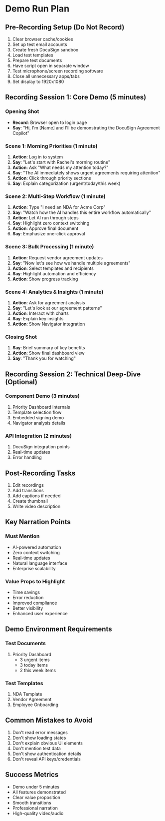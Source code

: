 # Demo Run Plan

## Pre-Recording Setup (Do Not Record)
1. Clear browser cache/cookies
2. Set up test email accounts
3. Create fresh DocuSign sandbox
4. Load test templates
5. Prepare test documents
6. Have script open in separate window
7. Test microphone/screen recording software
8. Close all unnecessary apps/tabs
9. Set display to 1920x1080

## Recording Session 1: Core Demo (5 minutes)

### Opening Shot
- **Record**: Browser open to login page
- **Say**: "Hi, I'm [Name] and I'll be demonstrating the DocuSign Agreement Copilot"

### Scene 1: Morning Priorities (1 minute)
1. **Action**: Log in to system
2. **Say**: "Let's start with Rachel's morning routine"
3. **Action**: Ask "What needs my attention today?"
4. **Say**: "The AI immediately shows urgent agreements requiring attention"
5. **Action**: Click through priority sections
6. **Say**: Explain categorization (urgent/today/this week)

### Scene 2: Multi-Step Workflow (1 minute)
1. **Action**: Type "I need an NDA for Acme Corp"
2. **Say**: "Watch how the AI handles this entire workflow automatically"
3. **Action**: Let AI run through steps
4. **Say**: Highlight zero context switching
5. **Action**: Approve final document
6. **Say**: Emphasize one-click approval

### Scene 3: Bulk Processing (1 minute)
1. **Action**: Request vendor agreement updates
2. **Say**: "Now let's see how we handle multiple agreements"
3. **Action**: Select templates and recipients
4. **Say**: Highlight automation and efficiency
5. **Action**: Show progress tracking

### Scene 4: Analytics & Insights (1 minute)
1. **Action**: Ask for agreement analysis
2. **Say**: "Let's look at our agreement patterns"
3. **Action**: Interact with charts
4. **Say**: Explain key insights
5. **Action**: Show Navigator integration

### Closing Shot
1. **Say**: Brief summary of key benefits
2. **Action**: Show final dashboard view
3. **Say**: "Thank you for watching"

## Recording Session 2: Technical Deep-Dive (Optional)

### Component Demo (3 minutes)
1. Priority Dashboard internals
2. Template selection flow
3. Embedded signing demo
4. Navigator analysis details

### API Integration (2 minutes)
1. DocuSign integration points
2. Real-time updates
3. Error handling

## Post-Recording Tasks
1. Edit recordings
2. Add transitions
3. Add captions if needed
4. Create thumbnail
5. Write video description

## Key Narration Points

### Must Mention
- AI-powered automation
- Zero context switching
- Real-time updates
- Natural language interface
- Enterprise scalability

### Value Props to Highlight
- Time savings
- Error reduction
- Improved compliance
- Better visibility
- Enhanced user experience

## Demo Environment Requirements

### Test Documents
1. Priority Dashboard
   - 3 urgent items
   - 3 today items
   - 2 this week items

### Test Templates
1. NDA Template
2. Vendor Agreement
3. Employee Onboarding

## Common Mistakes to Avoid
1. Don't read error messages
2. Don't show loading states
3. Don't explain obvious UI elements
4. Don't mention test data
5. Don't show authentication details
6. Don't reveal API keys/credentials

## Success Metrics
- Demo under 5 minutes
- All features demonstrated
- Clear value proposition
- Smooth transitions
- Professional narration
- High-quality video/audio 